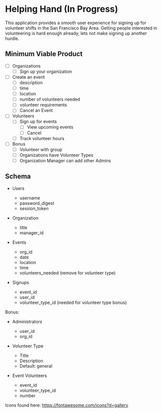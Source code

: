 # Helping Hand (In Progress)

This application provides a smooth user experience for signing up for volunteer shifts in the San Francisco Bay Area. Getting people interested in volunteering is hard enough already, lets not make signing up another hurdle.

## Minimum Viable Product

- [ ] Organizations
    - [ ] Sign up your organization
- [ ] Create an event
    - [ ] description
    - [ ] time
    - [ ] location
    - [ ] number of volunteers needed
    - [ ] volunteer requirements
    - [ ] Cancel an Event
- [ ] Volunteers
    - [ ] Sign up for events
        - [ ] View upcoming events
        - [ ] Cancel
    - [ ] Track volunteer hours
- [ ] Bonus
    - [ ] Volunteer with group
    - [ ] Organizations have Volunteer Types
    - [ ] Organization Manager can add other Admins

## Schema

- Users
  - username
  - password_digest
  - session_token

- Organization
  - title
  - manager_id

- Events
  - org_id
  - date
  - location
  - time
  - volunteers_needed (remove for volunteer type)

- Signups
  - event_id
  - user_id
  - volunteer_type_id (needed for volunteer type bonus)

Bonus:

- Administrators
  - user_id
  - org_id

- Volunteer Type
  - Title
  - Description
  - Default: general

- Event Volunteers
  - event_id
  - volunteer_type_id
  - number

Icons found here: https://fontawesome.com/icons?d=gallery
